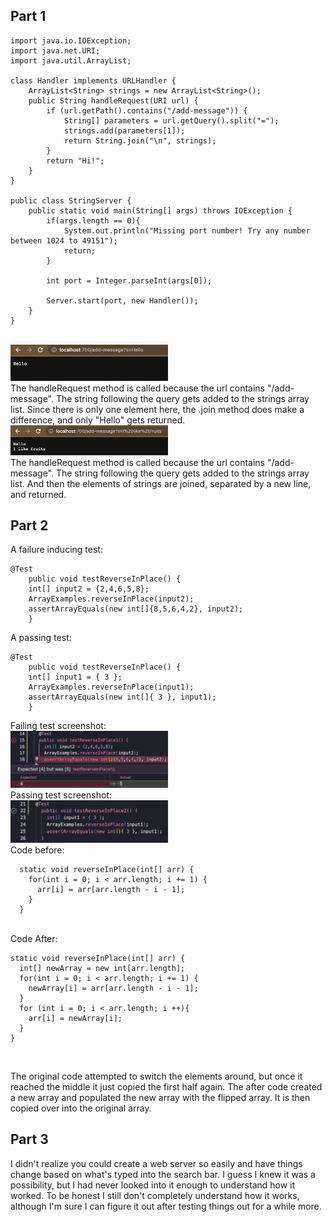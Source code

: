 ## Part 1

```
import java.io.IOException;
import java.net.URI;
import java.util.ArrayList;

class Handler implements URLHandler {
    ArrayList<String> strings = new ArrayList<String>();
    public String handleRequest(URI url) {
        if (url.getPath().contains("/add-message")) {
            String[] parameters = url.getQuery().split("=");
            strings.add(parameters[1]);
            return String.join("\n", strings);
        }
        return "Hi!";
    }
}

public class StringServer {
    public static void main(String[] args) throws IOException {
        if(args.length == 0){
            System.out.println("Missing port number! Try any number between 1024 to 49151");
            return;
        }

        int port = Integer.parseInt(args[0]);

        Server.start(port, new Handler());
    }
}
```
<br/>
<img src = "/LabReport2/ServerSS1.png" width = "50%" height = "50%"/>
<br/>
The handleRequest method is called because the url contains "/add-message". The string following the query gets added to the strings array list. Since there is only one element here, the .join method does make a difference, and only "Hello" gets returned.
<br/>
<img src = "/LabReport2/ServerSS2.png" width = "50%" height = "50%"/>
<br/>
The handleRequest method is called because the url contains "/add-message". The string following the query gets added to the strings array list. And then the elements of strings are joined, separated by a new line, and returned.

## Part 2

A failure inducing test:
```
@Test 
	public void testReverseInPlace() {
    int[] input2 = {2,4,6,5,8};
    ArrayExamples.reverseInPlace(input2);
    assertArrayEquals(new int[]{8,5,6,4,2}, input2);
	}
```
A passing test:
```
@Test 
	public void testReverseInPlace() {
    int[] input1 = { 3 };
    ArrayExamples.reverseInPlace(input1);
    assertArrayEquals(new int[]{ 3 }, input1);
	}
```
Failing test screenshot:
<br/>
<img src = "/LabReport2/TestingB4Fail.png" width = "50%" height = "50%"/>
<br/>
Passing test screenshot: 
<br/>
<img src = "/LabReport2/TestingB4Pass.png" width = "50%" height = "50%"/>
<br/>
Code before:
<br/>
```
  static void reverseInPlace(int[] arr) {
    for(int i = 0; i < arr.length; i += 1) {
      arr[i] = arr[arr.length - i - 1];
    }
  }
  ```
  <br/>
  Code After:
  <br/>
  
  ```
  static void reverseInPlace(int[] arr) {
    int[] newArray = new int[arr.length];
    for(int i = 0; i < arr.length; i += 1) {
      newArray[i] = arr[arr.length - i - 1];
    }
    for (int i = 0; i < arr.length; i ++){
      arr[i] = newArray[i];
    }
  }
  ```
  
  <br/>
  
 The original code attempted to switch the elements around, but once it reached the middle it just copied the first half again. The after code created a new array and populated the new array with the flipped array. It is then copied over into the original array.
 
## Part 3
I didn't realize you could create a web server so easily and have things change based on what's typed into the search bar. I guess I knew it was a possibility, but I had never looked into it enough to understand how it worked. To be honest I still don't completely understand how it works, although I'm sure I can figure it out after testing things out for a while more.
